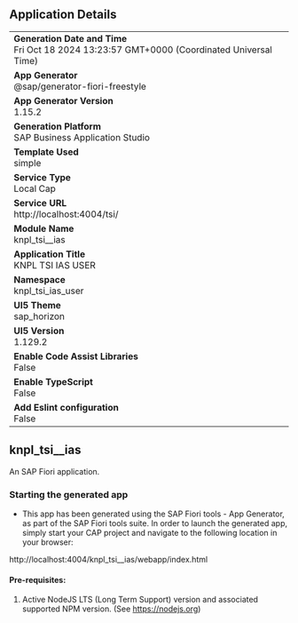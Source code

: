 ## Application Details
|               |
| ------------- |
|**Generation Date and Time**<br>Fri Oct 18 2024 13:23:57 GMT+0000 (Coordinated Universal Time)|
|**App Generator**<br>@sap/generator-fiori-freestyle|
|**App Generator Version**<br>1.15.2|
|**Generation Platform**<br>SAP Business Application Studio|
|**Template Used**<br>simple|
|**Service Type**<br>Local Cap|
|**Service URL**<br>http://localhost:4004/tsi/|
|**Module Name**<br>knpl_tsi__ias|
|**Application Title**<br>KNPL TSI IAS USER|
|**Namespace**<br>knpl_tsi_ias_user|
|**UI5 Theme**<br>sap_horizon|
|**UI5 Version**<br>1.129.2|
|**Enable Code Assist Libraries**<br>False|
|**Enable TypeScript**<br>False|
|**Add Eslint configuration**<br>False|

## knpl_tsi__ias

An SAP Fiori application.

### Starting the generated app

-   This app has been generated using the SAP Fiori tools - App Generator, as part of the SAP Fiori tools suite.  In order to launch the generated app, simply start your CAP project and navigate to the following location in your browser:

http://localhost:4004/knpl_tsi__ias/webapp/index.html

#### Pre-requisites:

1. Active NodeJS LTS (Long Term Support) version and associated supported NPM version.  (See https://nodejs.org)


